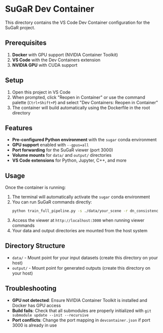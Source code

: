 # SuGaR Dev Container

This directory contains the VS Code Dev Container configuration for the SuGaR project.

## Prerequisites

1. **Docker** with GPU support (NVIDIA Container Toolkit)
2. **VS Code** with the Dev Containers extension
3. **NVIDIA GPU** with CUDA support

## Setup

1. Open this project in VS Code
2. When prompted, click "Reopen in Container" or use the command palette (`Ctrl+Shift+P`) and select "Dev Containers: Reopen in Container"
3. The container will build automatically using the Dockerfile in the root directory

## Features

- **Pre-configured Python environment** with the `sugar` conda environment
- **GPU support** enabled with `--gpus=all`
- **Port forwarding** for the SuGaR viewer (port 3000)
- **Volume mounts** for `data/` and `output/` directories
- **VS Code extensions** for Python, Jupyter, C++, and more

## Usage

Once the container is running:

1. The terminal will automatically activate the `sugar` conda environment
2. You can run SuGaR commands directly:
   ```bash
   python train_full_pipeline.py -s ./data/your_scene -r dn_consistency --high_poly True --export_obj True
   ```
3. Access the viewer at `http://localhost:3000` when running viewer commands
4. Your data and output directories are mounted from the host system

## Directory Structure

- `data/` - Mount point for your input datasets (create this directory on your host)
- `output/` - Mount point for generated outputs (create this directory on your host)

## Troubleshooting

- **GPU not detected**: Ensure NVIDIA Container Toolkit is installed and Docker has GPU access
- **Build fails**: Check that all submodules are properly initialized with `git submodule update --init --recursive`
- **Port conflicts**: Change the port mapping in `devcontainer.json` if port 3000 is already in use
